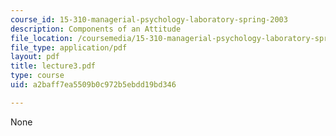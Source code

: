 ```yaml
---
course_id: 15-310-managerial-psychology-laboratory-spring-2003
description: Components of an Attitude
file_location: /coursemedia/15-310-managerial-psychology-laboratory-spring-2003/a2baff7ea5509b0c972b5ebdd19bd346_lecture3.pdf
file_type: application/pdf
layout: pdf
title: lecture3.pdf
type: course
uid: a2baff7ea5509b0c972b5ebdd19bd346

---
```

None